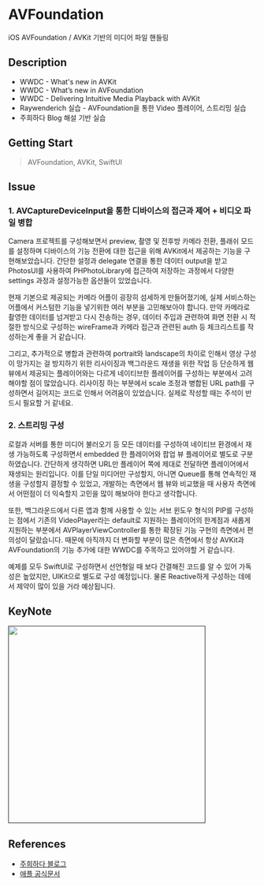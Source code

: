 # AVFoundation
iOS AVFoundation / AVKit 기반의 미디어 파일 핸들링

## Description
+ WWDC - What's new in AVKit
+ WWDC - What’s new in AVFoundation
+ WWDC - Delivering Intuitive Media Playback with AVKit
+ Raywenderich 실습 - AVFoundation을 통한 Video 플레이어, 스트리밍 실습
+ 주희하다 Blog 해설 기반 실습

## Getting Start
> AVFoundation, AVKit, SwiftUI

## Issue
### 1. AVCaptureDeviceInput을 통한 디바이스의 접근과 제어 + 비디오 파일 병합

Camera 프로젝트를 구성해보면서 preview, 촬영 및 전후방 카메라 전환, 플래쉬 모드를 설정하며 디바이스의 기능 전환에 대한 접근을 위해 AVKit에서 제공하는 기능을 구현해보았습니다. 간단한 설정과 delegate 연결을 통한 데이터 output을 받고 PhotosUI를 사용하여 PHPhotoLibrary에 접근하여 저장하는 과정에서 다양한 settings 과정과 설정가능한 옵션들이 있었습니다.

현재 기본으로 제공되는 카메라 어플이 굉장히 섬세하게 만들어졌기에, 실제 서비스하는 어플에서 커스텀한 기능을 넣기위한 여러 부분을 고민해보아야 합니다. 만약 카메라로 촬영한 데이터를 넘겨받고 다시 전송하는 경우, 데이터 주입과 관련하여 화면 전환 시 적절한 방식으로 구성하는 wireFrame과 카메라 접근과 관련된 auth 등 체크리스트를 작성하는게 좋을 거 같습니다.

그리고, 추가적으로 병합과 관련하여 portrait와 landscape의 차이로 인해서 영상 구성이 망가지는 걸 방지하기 위한 리사이징과 백그라운드 재생을 위한 작업 등 단순하게 웹 뷰에서 제공되는 플레이어와는 다르게 네이티브한 플레이어를 구성하는 부분에서 고려해야할 점이 많았습니다. 리사이징 하는 부분에서 scale 조정과 병합된 URL path를 구성하면서 길어지는 코드로 인해서 어려움이 있었습니다. 실제로 작성할 때는 주석이 반드시 필요할 거 같네요.

### 2. 스트리밍 구성

로컬과 서버를 통한 미디어 불러오기 등 모든 데이터를 구성하여 네이티브 환경에서 재생 가능하도록 구성하면서 embedded 한 플레이어와 팝업 뷰 플레이어로 별도로 구분하였습니다. 간단하게 생각하면 URL만 플레이어 쪽에 제대로 전달하면 플레이어에서 재생되는 원리입니다. 이를 단일 미디어만 구성할지, 아니면 Queue를 통해 연속적인 재생을 구성할지 결정할 수 있었고, 개발하는 측면에서 웹 뷰와 비교했을 때 사용자 측면에서 어떤점이 더 익숙할지 고민을 많이 해보아야 한다고 생각합니다.

또한, 백그라운드에서 다른 앱과 함께 사용할 수 있는 서브 윈도우 형식의 PIP를 구성하는 점에서 기존의 VideoPlayer라는 default로 지원하는 플레이어의 한계점과 새롭게 지원하는 부분에서 AVPlayerViewController를 통한 확장된 기능 구현의 측면에서 편의성이 달랐습니다. 때문에 아직까지 더 변화할 부분이 많은 측면에서 항상 AVKit과 AVFoundation의 기능 추가에 대한 WWDC를 주목하고 있어야할 거 같습니다.

예제를 모두 SwiftUI로 구성하면서 선언형일 때 보다 간결해진 코드를 알 수 있어 가독성은 높았지만, UIKit으로 별도로 구성 예정입니다. 물론 Reactive하게 구성하는 데에서 제약이 많이 있을 거라 예상됩니다.

## KeyNote
[<img src = "" width = 400>]()

## References
+ [주희하다 블로그](https://caution-dev.github.io/tag/#AVKit)
+ [애플 공식문서](https://developer.apple.com/documentation/technologies?input=av)
